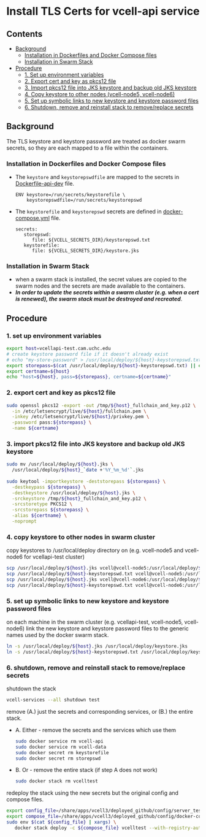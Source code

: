# Install TLS Certs for vcell-api service

## Contents
* [Background](#background)
  * [Installation in Dockerfiles and Docker Compose files](#installation-in-dockerfiles-and-docker-compose-files)
  * [Installation in Swarm Stack](#installation-in-swarm-stack)
* [Procedure](#procedure)
  * [1. Set up environment variables](#1-set-up-environment-variables)
  * [2. Export cert and key as pkcs12 file](#2-export-cert-and-key-as-pkcs12-file)
  * [3. Import pkcs12 file into JKS keystore and backup old JKS keystore](#3-import-pkcs12-file-into-jks-keystore-and-backup-old-jks-keystore)
  * [4. Copy keystore to other nodes (vcell-node5, vcell-node6)](#4-copy-keystore-to-other-nodes-vcell-node5-vcell-node6)
  * [5. Set up symbolic links to new keystore and keystore password files](#5-set-up-symbolic-links-to-new-keystore-and-keystore-password-files)
  * [6. Shutdown, remove and reinstall stack to remove/replace secrets](#6-shutdown-remove-and-reinstall-stack-to-removereplace-secrets)


## Background
The TLS keystore and keystore password are treated as docker swarm secrets, so they are each mapped to a file within the containers.
### Installation in Dockerfiles and Docker Compose files
* The `keystore` and `keystorepswdfile` are mapped to the secrets in [Dockerfile-api-dev](../build/Dockerfile-api-dev) file.
  ```
  ENV keystore=/run/secrets/keystorefile \  
      keystorepswdfile=/run/secrets/keystorepswd  
  ```
* The `keystorefile` and `keystorepswd` secrets are defined in [docker-compose.yml](docker-compose.yml) file.
   ```
   secrets:
      storepswd:  
         file: ${VCELL_SECRETS_DIR}/keystorepswd.txt  
      keystorefile:  
         file: ${VCELL_SECRETS_DIR}/keystore.jks  
	```
  
### Installation in Swarm Stack
* when a swarm stack is installed, the secret values are copied to the swarm nodes and the secrets are
  made available to the containers.
* **_In order to update the secrets within a swarm cluster (e.g. when a cert is renewed),
  the swarm stack must be destroyed and recreated_**.


## Procedure
### 1. set up environment variables
```bash
export host=vcellapi-test.cam.uchc.edu
# create keystore password file if it doesn't already exist
# echo "my-store-password" > /usr/local/deploy/${host}-keystorepswd.txt
export storepass=$(cat /usr/local/deploy/${host}-keystorepswd.txt) || echo "file not found"
export certname=${host}
echo "host=${host}, pass=${storepass}, certname=${certname}"
```
### 2. export cert and key as pkcs12 file
```bash
sudo openssl pkcs12 -export -out /tmp/${host}_fullchain_and_key.p12 \
  -in /etc/letsencrypt/live/${host}/fullchain.pem \
  -inkey /etc/letsencrypt/live/${host}/privkey.pem \
  -password pass:${storepass} \
  -name ${certname}
```
### 3. import pkcs12 file into JKS keystore and backup old JKS keystore
```bash
sudo mv /usr/local/deploy/${host}.jks \
  /usr/local/deploy/${host}_`date +'%Y_%m_%d'`.jks
  
sudo keytool -importkeystore -deststorepass ${storepass} \
  -destkeypass ${storepass} \
  -destkeystore /usr/local/deploy/${host}.jks \
  -srckeystore /tmp/${host}_fullchain_and_key.p12 \
  -srcstoretype PKCS12 \
  -srcstorepass ${storepass} \
  -alias ${certname} \
  -noprompt
```
### 4. copy keystore to other nodes in swarm cluster
copy keystores to /usr/local/deploy directory on (e.g. vcell-node5 and vcell-node6 for vcellapi-test cluster)

```bash
scp /usr/local/deploy/${host}.jks vcell@vcell-node5:/usr/local/deploy/${host}.jks
scp /usr/local/deploy/${host}-keystorepswd.txt vcell@vcell-node5:/usr/local/deploy/${host}-keystorepswd.txt
scp /usr/local/deploy/${host}.jks vcell@vcell-node6:/usr/local/deploy/${host}.jks
scp /usr/local/deploy/${host}-keystorepswd.txt vcell@vcell-node6:/usr/local/deploy/${host}-keystorepswd.txt
```

### 5. set up symbolic links to new keystore and keystore password files
on each machine in the swarm cluster (e.g. vcellapi-test, vcell-node5, vcell-node6) link the new keystore and keystore 
password files to the generic names used by the docker swarm stack.
```bash
ln -s /usr/local/deploy/${host}.jks /usr/local/deploy/keystore.jks
ln -s /usr/local/deploy/${host}-keystorepswd.txt /usr/local/deploy/keystorepswd.txt
```

### 6. shutdown, remove and reinstall stack to remove/replace secrets
shutdown the stack
```bash
vcell-services --all shutdown test
```
remove (A.) just the secrets and corresponding services, or (B.) the entire stack.
- A. Either - remove the secrets and the services which use them
   ```bash
   sudo docker service rm vcell-api
   sudo docker service rm vcell-data
   sudo docker secret rm keystorefile
   sudo docker secret rm storepswd
   ```
- B. Or - remove the entire stack (if step A does not work)
   ```bash
  sudo docker stack rm vcelltest
   ```  
redeploy the stack using the new secrets but the original config and compose files.
```bash
export config_file=/share/apps/vcell3/deployed_github/config/server_test_7.5.0_80.1_41f2c4a.config
export compose_file=/share/apps/vcell3/deployed_github/config/docker-compose_41f2c4a.yml
sudo env $(cat ${config_file} | xargs) \
   docker stack deploy -c ${compose_file} vcelltest --with-registry-auth
```

